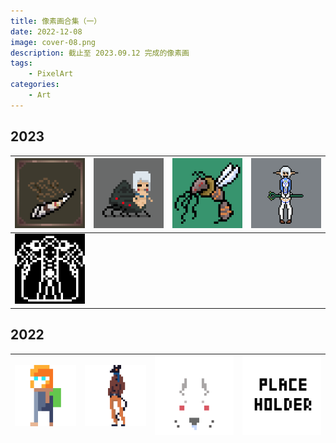 ```yaml
---
title: 像素画合集（一）
date: 2022-12-08
image: cover-08.png
description: 截止至 2023.09.12 完成的像素画
tags: 
    - PixelArt
categories:
    - Art
---
```


## 2023

| ![Horn](horn.gif)         | ![Insect Girl](insect_girl.gif) | ![Squid Hornet](squid_hornet.gif) | <img src="elf.png" alt="ELF" style="zoom:50%;" /> |
| ------------------------- | ------------------------------- | --------------------------------- | ------------------------------------------------- |
| ![Overlord](overlord.png) |                                 |                                   |                                                   |

## 2022

| ![backpack-boy.png](backpack-boy.png) | ![mr.mouse.png](mr.mouse.png) | ![rabbit.png](rabbit.png) | ![Placeholder](placeholder.png) |
| ------------------------------------- | ----------------------------- | ------------------------- | ------------------------------- |

